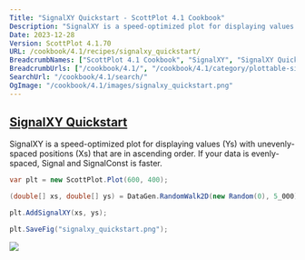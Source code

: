 ```yaml
---
Title: "SignalXY Quickstart - ScottPlot 4.1 Cookbook"
Description: "SignalXY is a speed-optimized plot for displaying values (Ys) with unevenly-spaced positions (Xs) that are in ascending order. If your data is evenly-spaced, Signal and SignalConst is faster."
Date: 2023-12-28
Version: ScottPlot 4.1.70
URL: /cookbook/4.1/recipes/signalxy_quickstart/
BreadcrumbNames: ["ScottPlot 4.1 Cookbook", "SignalXY", "SignalXY Quickstart"]
BreadcrumbUrls: ["/cookbook/4.1/", "/cookbook/4.1/category/plottable-signalxy", "/cookbook/4.1/recipes/signalxy_quickstart/"]
SearchUrl: "/cookbook/4.1/search/"
OgImage: "/cookbook/4.1/images/signalxy_quickstart.png"
---
```


<h2><a id='signalxy-quickstart' href='/cookbook/4.1/recipes/signalxy_quickstart/'>SignalXY Quickstart</a></h2>

SignalXY is a speed-optimized plot for displaying values (Ys) with unevenly-spaced positions (Xs) that are in ascending order. If your data is evenly-spaced, Signal and SignalConst is faster.

```cs
var plt = new ScottPlot.Plot(600, 400);

(double[] xs, double[] ys) = DataGen.RandomWalk2D(new Random(0), 5_000);

plt.AddSignalXY(xs, ys);

plt.SaveFig("signalxy_quickstart.png");
```

<img src='../../images/signalxy_quickstart.png' class='d-block mx-auto my-5' />


